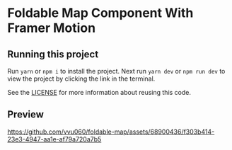 # Foldable Map Component With Framer Motion

## Running this project

Run `yarn` or `npm i` to install the project. Next run `yarn dev` or `npm run dev` to view the project by clicking the link in the terminal.

See the [LICENSE](/LICENSE.md) for more information about reusing this code.

## Preview

https://github.com/vvu060/foldable-map/assets/68900436/f303b414-23e3-4947-aa1e-af79a720a7b5
